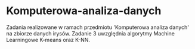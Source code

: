 # Komputerowa-analiza-danych
Zadania realizowane w ramach przedmiotu 'Komputerowa analiza danych' na zbiorze danych irysów.
Zadanie 3 uwzględnia algorytmy Machine Learningowe K-means oraz K-NN.
